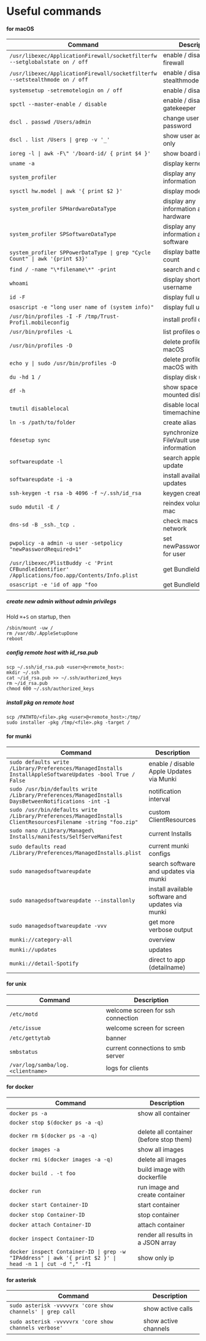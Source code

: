 # Useful commands

#### for macOS
| Command | Description |
| --- | --- |
| `/usr/libexec/ApplicationFirewall/socketfilterfw --setglobalstate on / off` | enable / disable firewall |
| `/usr/libexec/ApplicationFirewall/socketfilterfw --setstealthmode on / off` | enable / disable stealthmode |
| `systemsetup -setremotelogin on / off` | enable / disable ssh |
| `spctl --master-enable / disable` | enable / disable gatekeeper |
| `dscl . passwd /Users/admin` | change user (admin) password |
| `dscl . list /Users \| grep -v '_'`  | show user accounts only |
| `ioreg -l \| awk -F\" '/board-id/ { print $4 }'`  | show board id |
| `uname -a` | display kernel version |
| `system_profiler` | display any information |
| `sysctl hw.model \| awk '{ print $2 }'` | display model |
| `system_profiler SPHardwareDataType` | display any information about hardware |
| `system_profiler SPSoftwareDataType ` | display any information about software |
| `system_profiler SPPowerDataType \| grep "Cycle Count" \| awk '{print $3}' ` | display battery cycle count |
| `find / -name "\*filename\*" -print` | search and display file |
| `whoami` | display short username  |
| `id -F` | display full username |
| `osascript -e "long user name of (system info)"` | display full username |
| `/usr/bin/profiles -I -F /tmp/Trust-Profil.mobileconfig` | install profil on macOS |
| `/usr/bin/profiles -L` | list profiles on macOS |
| `/usr/bin/profiles -D` | delete profiles on macOS |
| `echo y \| sudo /usr/bin/profiles -D` | delete profiles on macOS with yes |
| `du -hd 1 /` | display disk usage |
| `df -h` | show space from mounted disk |
| `tmutil disablelocal` | disable local timemachine backups |
| `ln -s /path/to/folder` | create alias |
| `fdesetup sync` | synchronize existing FileVault user information |
| `softwareupdate -l` | search apple software update |
| `softwareupdate -i -a` | install available updates |
| `ssh-keygen -t rsa -b 4096 -f ~/.ssh/id_rsa` | keygen create id_rsa |
| `sudo mdutil -E /` |  reindex volume on the mac |
| `dns-sd -B _ssh._tcp .` | check macs in the network |
| `pwpolicy -a admin -u user -setpolicy "newPasswordRequired=1"` | set newPasswordRequired for user |
| `/usr/libexec/PlistBuddy -c 'Print CFBundleIdentifier' /Applications/foo.app/Contents/Info.plist` | get BundleIdentifier |
| `osascript -e 'id of app "foo` | get BundleIdentifier |

##### create new admin without admin privilegs
Hold `⌘`+`S` on startup, then
```
/sbin/mount -uw /
rm /var/db/.AppleSetupDone
reboot
```

##### config remote host with id_rsa.pub
```
scp ~/.ssh/id_rsa.pub <user>@<remote_host>:
mkdir ~/.ssh
cat ~/id_rsa.pub >> ~/.ssh/authorized_keys
rm ~/id_rsa.pub
chmod 600 ~/.ssh/authorized_keys
```

##### install pkg on remote host
```
scp /PATHTO/<file>.pkg <user>@<remote_host>:/tmp/
sudo installer -pkg /tmp/<file>.pkg -target /
```

#### for munki 
| Command | Description |
| --- | --- |
| `sudo defaults write /Library/Preferences/ManagedInstalls InstallAppleSoftwareUpdates -bool True / False` | enable / disable Apple Updates via Munki |
| `sudo /usr/bin/defaults write /Library/Preferences/ManagedInstalls DaysBetweenNotifications -int -1` | notification interval |
| `sudo /usr/bin/defaults write /Library/Preferences/ManagedInstalls ClientResourcesFilename -string "foo.zip"` | custom ClientResources |
| `sudo nano /Library/Managed\ Installs/manifests/SelfServeManifest` | current Installs |
| `sudo defaults read /Library/Preferences/ManagedInstalls.plist` | current munki configs |
| `sudo managedsoftwareupdate` | search software and updates via munki |
| `sudo managedsoftwareupdate --installonly` | install available software and updates via munki |
| `sudo managedsoftwareupdate -vvv` | get more verbose output |
| `munki://category-all` | overview |
| `munki://updates` | updates |
| `munki://detail-Spotify` | direct to app (detailname) |

#### for unix 
| Command | Description |
| --- | --- |
| `/etc/motd` | welcome screen for ssh connection |
| `/etc/issue` | welcome screen for screen |
| `/etc/gettytab` | banner |
| `smbstatus` | current connections to smb server |
| `/var/log/samba/log.<clientname>` | logs for clients |

#### for docker 
| Command | Description |
| --- | --- |
| `docker ps -a` | show all container |
| `docker stop $(docker ps -a -q)` |  |
| `docker rm $(docker ps -a -q)` | delete all container (before stop them) |
| `docker images -a` | show all images |
| `docker rmi $(docker images -a -q)` | delete all images |
| `docker build . -t foo` | build image with dockerfile |
| `docker run ` | run image and create container |
| `docker start Container-ID` | start container |
| `docker stop Container-ID` | stop container |
| `docker attach Container-ID` | attach container |
| `docker inspect Container-ID` | render all results in a JSON array |
| `docker inspect Container-ID \| grep -w "IPAddress" \| awk '{ print $2 }' \| head -n 1 \| cut -d "," -f1` | show only ip |

#### for asterisk 
| Command | Description |
| --- | --- |
| `sudo asterisk -vvvvvrx 'core show channels' \| grep call ` | show active calls |
| `sudo asterisk -vvvvvrx 'core show channels verbose'  ` | show active channels |
